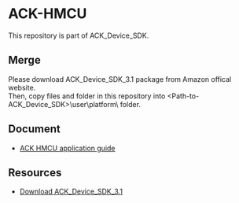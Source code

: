 # ACK-HMCU
This repository is part of ACK_Device_SDK.

## Merge
Please download ACK_Device_SDK_3.1 package from Amazon offical website.<br>
Then, copy files and folder in this repository into <Path-to-ACK_Device_SDK>\user\platform\ folder.

## Document
* [ACK HMCU application guide][1]

  [1]: https://raw.githubusercontent.com/OpenNuvoton/ACK-HMCU/master/numicro_m031/docs/Amazon%20ACK%20HMCU%20on%20NuMaker-M032SE.pdf

## Resources
* [Download ACK_Device_SDK_3.1][2]

  [2]: https://developer.amazon.com/alexa/console/ack/resources
